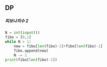 ## DP

##### 피보나치수 2

```PYTHON
N = int(input())
fibo = [0,1]
while N > 1:
    new = fibo[len(fibo)-2]+fibo[len(fibo)-1]
    fibo.append(new)
    N -= 1
print(fibo[len(fibo)-1])
```

